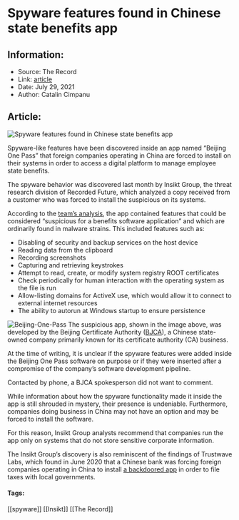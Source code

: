 # Spyware features found in Chinese state benefits app
### 

## Information:
+ Source: The Record
+ Link: [article](https://therecord.media/spyware-features-found-in-chinese-state-benefits-app/)
+ Date: July 29, 2021
+ Author: Catalin Cimpanu


## Article:
![Spyware features found in Chinese state benefits app](https://therecord.media/wp-content/uploads/2021/07/Beijing-China.png)

Spyware-like features have been discovered inside an app named “Beijing One Pass” that foreign companies operating in China are forced to install on their systems in order to access a digital platform to manage employee state benefits.


The spyware behavior was discovered last month by Insikt Group, the threat research division of Recorded Future, which analyzed a copy received from a customer who was forced to install the suspicious on its systems.


According to the [team’s analysis](https://www.recordedfuture.com/beijing-one-pass-benefits-software-spyware?__hstc=156209188.ab5a6c06abbde6989d75a44e2f4ed75c.1627606833094.1627606833094.1627606833094.1&__hssc=156209188.1.1627606833095&__hsfp=3914057893), the app contained features that could be considered “suspicious for a benefits software application” and which are ordinarily found in malware strains. This included features such as:


* Disabling of security and backup services on the host device
* Reading data from the clipboard
* Recording screenshots
* Capturing and retrieving keystrokes
* Attempt to read, create, or modify system registry ROOT certificates
* Check periodically for human interaction with the operating system as the file is run
* Allow-listing domains for ActiveX use, which would allow it to connect to external internet resources
* The ability to autorun at Windows startup to ensure persistence


![Beijing-One-Pass](https://www-therecord.recfut.com/wp-content/uploads/2021/07/Beijing-One-Pass.png)
The suspicious app, shown in the image above, was developed by the Beijing Certificate Authority ([BJCA](https://www.bjca.cn/)), a Chinese state-owned company primarily known for its certificate authority (CA) business.


At the time of writing, it is unclear if the spyware features were added inside the Beijing One Pass software on purpose or if they were inserted after a compromise of the company’s software development pipeline.


Contacted by phone, a BJCA spokesperson did not want to comment.


While information about how the spyware functionality made it inside the app is still shrouded in mystery, their presence is undeniable. Furthermore, companies doing business in China may not have an option and may be forced to install the software.


For this reason, Insikt Group analysts recommend that companies run the app only on systems that do not store sensitive corporate information.


The Insikt Group’s discovery is also reminiscent of the findings of Trustwave Labs, which found in June 2020 that a Chinese bank was forcing foreign companies operating in China to install [a backdoored app](https://www.trustwave.com/en-us/resources/library/documents/the-golden-tax-department-and-the-emergence-of-goldenspy-malware/) in order to file taxes with local governments.





#### Tags:
[[spyware]] [[Insikt]] [[The Record]]
